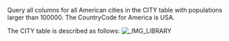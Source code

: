 Query all columns for all American cities in the CITY table with populations larger than 100000. The CountryCode for America is USA.

The CITY table is described as follows:
![_IMG_LIBRARY](sql_basic_select_1.jpg)